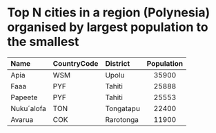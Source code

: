 # Top N cities in a region (Polynesia) organised by largest population to the smallest

| Name | CountryCode | District | Population |
| :--- | :--- | :--- | :---: |
|Apia|WSM|Upolu|35900|
|Faaa|PYF|Tahiti|25888|
|Papeete|PYF|Tahiti|25553|
|Nuku´alofa|TON|Tongatapu|22400|
|Avarua|COK|Rarotonga|11900|
